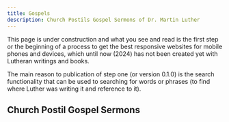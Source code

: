```yaml
---
title: Gospels
description: Church Postils Gospel Sermons of Dr. Martin Luther
---
```


This page is under construction and what you see and read is the first step or the beginning of a process to get the best responsive websites for mobile phones and devices, which until now (2024) has not been created yet with Lutheran writings and books.

The main reason to publication of step one (or version 0.1.0) is the search functionality that can be used to searching for words or phrases (to find where Luther was writing it and reference to it).

## Church Postil Gospel Sermons
